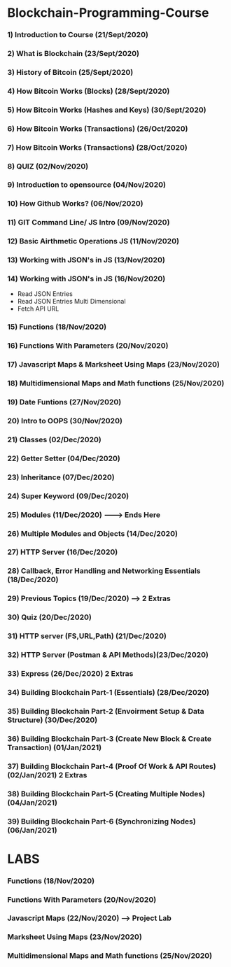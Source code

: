# Blockchain-Programming-Course

### 1) Introduction to Course (21/Sept/2020)
### 2) What is Blockchain (23/Sept/2020)
### 3) History of Bitcoin (25/Sept/2020)
### 4) How Bitcoin Works (Blocks) (28/Sept/2020)
### 5) How Bitcoin Works (Hashes and Keys) (30/Sept/2020)
### 6) How Bitcoin Works (Transactions) (26/Oct/2020)
### 7) How Bitcoin Works (Transactions) (28/Oct/2020)
### 8) QUIZ (02/Nov/2020)
### 9) Introduction to opensource (04/Nov/2020)
### 10) How Github Works? (06/Nov/2020)
### 11) GIT Command Line/ JS Intro (09/Nov/2020)
### 12) Basic Airthmetic Operations JS (11/Nov/2020)
### 13) Working with JSON's in JS (13/Nov/2020)
### 14) Working with JSON's in JS (16/Nov/2020)
* Read JSON Entries
* Read JSON Entries Multi Dimensional
* Fetch API URL
### 15) Functions (18/Nov/2020)
### 16) Functions With Parameters (20/Nov/2020)
### 17) Javascript Maps & Marksheet Using Maps (23/Nov/2020)
### 18) Multidimensional Maps and Math functions (25/Nov/2020)
### 19) Date Funtions (27/Nov/2020)
### 20) Intro to OOPS (30/Nov/2020)
### 21) Classes (02/Dec/2020)
### 22) Getter Setter (04/Dec/2020)
### 23) Inheritance (07/Dec/2020)
### 24) Super Keyword (09/Dec/2020)
### 25) Modules (11/Dec/2020) ---> Ends Here
### 26) Multiple Modules and Objects (14/Dec/2020)
### 27) HTTP Server (16/Dec/2020)
### 28) Callback, Error Handling and Networking Essentials (18/Dec/2020)
### 29) Previous Topics (19/Dec/2020) --> 2 Extras
### 30) Quiz (20/Dec/2020)
### 31) HTTP server (FS,URL,Path) (21/Dec/2020)
### 32) HTTP Server (Postman & API Methods)(23/Dec/2020)
### 33) Express (26/Dec/2020) 2 Extras
### 34) Building Blockchain Part-1 (Essentials) (28/Dec/2020)
### 35) Building Blockchain Part-2 (Envoirment Setup & Data Structure) (30/Dec/2020)
### 36) Building Blockchain Part-3 (Create New Block & Create Transaction) (01/Jan/2021)
### 37) Building Blockchain Part-4 (Proof Of Work & API Routes) (02/Jan/2021) 2 Extras
### 38) Building Blockchain Part-5 (Creating Multiple Nodes) (04/Jan/2021)
### 39) Building Blockchain Part-6 (Synchronizing Nodes) (06/Jan/2021)

# LABS
###  Functions (18/Nov/2020)
###  Functions With Parameters (20/Nov/2020)
###  Javascript Maps (22/Nov/2020) --> Project Lab
###  Marksheet Using Maps (23/Nov/2020)
###  Multidimensional Maps and Math functions (25/Nov/2020)
